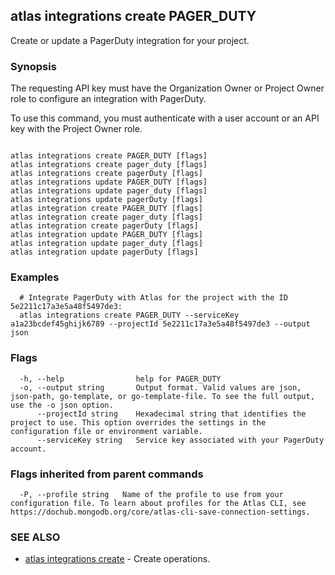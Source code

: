 ## atlas integrations create PAGER_DUTY

Create or update a PagerDuty integration for your project.


### Synopsis

The requesting API key must have the Organization Owner or Project Owner role to configure an integration with PagerDuty.

To use this command, you must authenticate with a user account or an API key with the Project Owner role.



```

atlas integrations create PAGER_DUTY [flags]
atlas integrations create pager_duty [flags]
atlas integrations create pagerDuty [flags]
atlas integrations update PAGER_DUTY [flags]
atlas integrations update pager_duty [flags]
atlas integrations update pagerDuty [flags]
atlas integration create PAGER_DUTY [flags]
atlas integration create pager_duty [flags]
atlas integration create pagerDuty [flags]
atlas integration update PAGER_DUTY [flags]
atlas integration update pager_duty [flags]
atlas integration update pagerDuty [flags]
```

### Examples

```
  # Integrate PagerDuty with Atlas for the project with the ID 5e2211c17a3e5a48f5497de3:
  atlas integrations create PAGER_DUTY --serviceKey a1a23bcdef45ghijk6789 --projectId 5e2211c17a3e5a48f5497de3 --output json
```


### Flags

```
  -h, --help                help for PAGER_DUTY
  -o, --output string       Output format. Valid values are json, json-path, go-template, or go-template-file. To see the full output, use the -o json option.
      --projectId string    Hexadecimal string that identifies the project to use. This option overrides the settings in the configuration file or environment variable.
      --serviceKey string   Service key associated with your PagerDuty account.

```


### Flags inherited from parent commands

```
  -P, --profile string   Name of the profile to use from your configuration file. To learn about profiles for the Atlas CLI, see https://dochub.mongodb.org/core/atlas-cli-save-connection-settings.

```

### SEE ALSO


* [atlas integrations create](atlas_integrations_create.md)	- Create operations.



